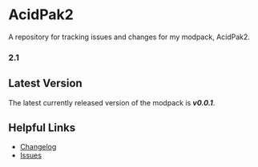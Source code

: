 # AcidPak2
A repository for tracking issues and changes for my modpack, AcidPak2.

### 2.1

## Latest Version
The latest currently released version of the modpack is ***v0.0.1***.

## Helpful Links
- [Changelog](https://github.com/xlxAciDxlx/AcidPak2/blob/master/CHANGELOG.md)
- [Issues](https://github.com/xlxAciDxlx/AcidPak2/issues)
